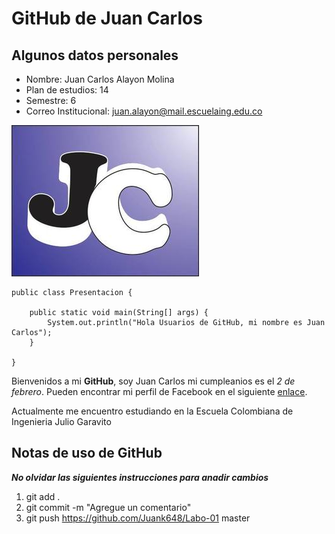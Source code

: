 # GitHub de Juan Carlos

## Algunos datos personales

* Nombre: Juan Carlos Alayon Molina
* Plan de estudios: 14
* Semestre: 6
* Correo Institucional: juan.alayon@mail.escuelaing.edu.co

![](https://github.com/Juank648/Labo-01/blob/master/Juan%20Carlos%20Alayon%20Molina/Icono.jpeg?raw=true)

```
public class Presentacion {

	public static void main(String[] args) {		
		System.out.println("Hola Usuarios de GitHub, mi nombre es Juan Carlos");
	}

}
```

Bienvenidos a mi **GitHub**, soy Juan Carlos mi cumpleanios es el _2 de febrero_. 
Pueden encontrar mi perfil de Facebook en el siguiente [enlace](https://www.facebook.com/juancarlos.alayonmolina).

Actualmente me encuentro estudiando en la Escuela Colombiana de Ingenieria Julio Garavito

## Notas de uso de GitHub

**_No olvidar las siguientes instrucciones para anadir cambios_**
1. git add .
2. git commit -m "Agregue un comentario"
3. git push https://github.com/Juank648/Labo-01 master
